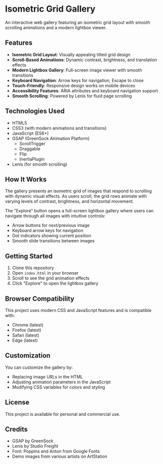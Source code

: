 # Isometric Grid Gallery

An interactive web gallery featuring an isometric grid layout with smooth scrolling animations and a modern lightbox viewer.


## Features

- **Isometric Grid Layout**: Visually appealing tilted grid design
- **Scroll-Based Animations**: Dynamic contrast, brightness, and translation effects
- **Modern Lightbox Gallery**: Full-screen image viewer with smooth transitions
- **Keyboard Navigation**: Arrow keys for navigation, Escape to close
- **Touch-Friendly**: Responsive design works on mobile devices
- **Accessibility Features**: ARIA attributes and keyboard navigation support
- **Smooth Scrolling**: Powered by Lenis for fluid page scrolling

## Technologies Used

- HTML5
- CSS3 (with modern animations and transitions)
- JavaScript (ES6+)
- GSAP (GreenSock Animation Platform)
  - ScrollTrigger
  - Draggable
  - Flip
  - InertiaPlugin
- Lenis (for smooth scrolling)

## How It Works

The gallery presents an isometric grid of images that respond to scrolling with dynamic visual effects. As users scroll, the grid rows animate with varying levels of contrast, brightness, and horizontal movement.

The "Explore" button opens a full-screen lightbox gallery where users can navigate through all images with intuitive controls:
- Arrow buttons for next/previous image
- Keyboard arrow keys for navigation
- Dot indicators showing current position
- Smooth slide transitions between images

## Getting Started

1. Clone this repository
2. Open `index.html` in your browser
3. Scroll to see the grid animation effects
4. Click "Explore" to open the lightbox gallery

## Browser Compatibility

This project uses modern CSS and JavaScript features and is compatible with:
- Chrome (latest)
- Firefox (latest)
- Safari (latest)
- Edge (latest)

## Customization

You can customize the gallery by:
- Replacing image URLs in the HTML
- Adjusting animation parameters in the JavaScript
- Modifying CSS variables for colors and styling

## License

This project is available for personal and commercial use.

## Credits

- GSAP by GreenSock
- Lenis by Studio Freight
- Font: Poppins and Anton from Google Fonts
- Demo images from various artists on ArtStation